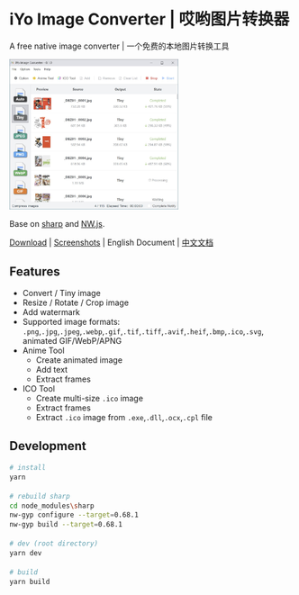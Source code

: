 # iYo Image Converter | 哎哟图片转换器

A free native image converter | 一个免费的本地图片转换工具

<img src="screenshots/en_convert.jpg" width="300" />

Base on [sharp](https://sharp.pixelplumbing.com/) and [NW.js](https://nwjs.io/).

[Download](https://github.com/ssnangua/iyo-image-converter/releases) | [Screenshots](./screenshots/) | English Document | [中文文档](README_zh.md)

## Features

- Convert / Tiny image
- Resize / Rotate / Crop image
- Add watermark
- Supported image formats: `.png`,`.jpg`,`.jpeg`,`.webp`,`.gif`,`.tif`,`.tiff`,`.avif`,`.heif`,`.bmp`,`.ico`,`.svg`, animated GIF/WebP/APNG
- Anime Tool
  - Create animated image
  - Add text
  - Extract frames
- ICO Tool
  - Create multi-size `.ico` image
  - Extract frames
  - Extract `.ico` image from `.exe`,`.dll`,`.ocx`,`.cpl` file

## Development

```bash
# install
yarn

# rebuild sharp
cd node_modules\sharp
nw-gyp configure --target=0.68.1
nw-gyp build --target=0.68.1

# dev (root directory)
yarn dev

# build
yarn build
```
